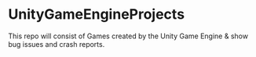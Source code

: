 # UnityGameEngineProjects
This repo will consist of Games created by the Unity Game Engine &amp; show bug issues and crash reports.
